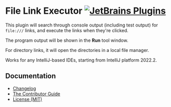 File Link Executor [![JetBrains Plugins][badge-plugins]][plugin-repository]
==================

This plugin will search through console output (including test output) for `file:///` links, and execute the links when they're clicked.

The program output will be shown in the **Run** tool window.

For directory links, it will open the directories in a local file manager.

Works for any IntelliJ-based IDEs, starting from IntelliJ platform 2022.2.

Documentation
-------------

- [Changelog][docs.changelog]
- [The Contributor Guide][docs.contributing]
- [License (MIT)][docs.license]

[badge-plugins]: https://img.shields.io/jetbrains/plugin/v/12787?label=file-link-executor
[docs.changelog]: CHANGELOG.md
[docs.contributing]: CONTRIBUTING.md
[docs.license]: LICENSE.md
[plugin-repository]: https://plugins.jetbrains.com/plugin/12787-file-link-executor
